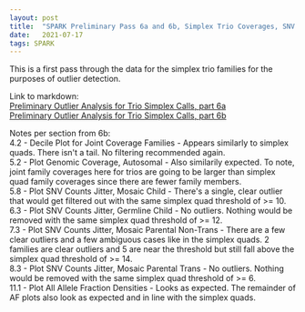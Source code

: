 ```yaml
---
layout: post
title:  "SPARK Preliminary Pass 6a and 6b, Simplex Trio Coverages, SNV Counts, and AFs"
date:   2021-07-17
tags: SPARK
---
```


This is a first pass through the data for the simplex trio families for the purposes of outlier detection.

Link to markdown:
<br>[Preliminary Outlier Analysis for Trio Simplex Calls, part 6a](https://www.dropbox.com/s/n73w7pyxewrzl2l/prelim_burden_triosimplex_06a.html?dl=0)
<br>[Preliminary Outlier Analysis for Trio Simplex Calls, part 6b](https://www.dropbox.com/s/jls73uleobac7o5/prelim_burden_triosimplex_06b.html?dl=0)

Notes per section from 6b:
<br>4.2 - Decile Plot for Joint Coverage Families - Appears similarly to simplex quads. There isn't a tail. No filtering recommended again.
<br>5.2 - Plot Genomic Coverage, Autosomal - Also similarily expected. To note, joint family coverages here for trios are going to be larger than simplex quad family coverages since there are fewer family members.
<br>5.8 - Plot SNV Counts Jitter, Mosaic Child - There's a single, clear outlier that would get filtered out with the same simplex quad threshold of >= 10.
<br>6.3 - Plot SNV Counts Jitter, Germline Child - No outliers. Nothing would be removed with the same simplex quad threshold of >= 12.
<br>7.3 - Plot SNV Counts Jitter, Mosaic Parental Non-Trans - There are a few clear outliers and a few ambiguous cases like in the simplex quads. 2 families are clear outliers and 5 are near the threshold but still fall above the simplex quad threshold of >= 14.
<br>8.3 - Plot SNV Counts Jitter, Mosaic Parental Trans - No outliers. Nothing would be removed with the same simplex quad threshold of >= 6.
<br>11.1 - Plot All Allele Fraction Densities - Looks as expected. The remainder of AF plots also look as expected and in line with the simplex quads.